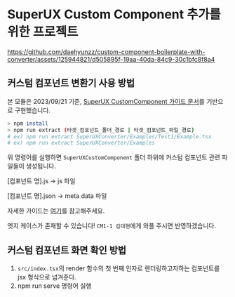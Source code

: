 # SuperUX Custom Component 추가를 위한 프로젝트

https://github.com/daehyunzz/custom-component-boilerplate-with-converter/assets/125944821/d505895f-19aa-40da-84c9-30c1bfc8f8a4



## 커스텀 컴포넌트 변환기 사용 방법
본 모듈은 2023/09/21 기준, [SuperUX CustomComponent 가이드 문서](https://rightful-samba-b59.notion.site/CustomComponent-6ebc1d26b05d474d8fda2fe9b6b620d4)를 기반으로 구현했습니다.

```bash
> npm install
> npm run extract (타겟_컴포넌트_폴더_경로 | 타겟_컴포넌트_파일_경로)
# ex) npm run extract SuperUXConverter/Examples/Test1/Example.tsx
# ex) npm run extract SuperUXConverter/Examples
```

위 명령어를 실행하면 `SuperUXCustomComponent` 폴더 하위에 커스텀 컴포넌트 관련 파일들이 생성됩니다.

[컴포넌트 명].js -> js 파일

[컴포넌트 명].json -> meta data 파일

자세한 가이드는 [여기](https://github.com/daehyunzz/custom-component-boilerplate-with-converter/blob/main/SuperUXConverter/README.md)를 참고해주세요.

엣지 케이스가 존재할 수 있습니다! `CM1-1 김대현`에게 와플 주시면 반영하겠습니다.


## 커스텀 컴포넌트 화면 확인 방법
1. `src/index.tsx`의 render 함수의 첫 번째 인자로 렌더링하고자하는 컴포넌트를 jsx 형식으로 넘겨준다.
2. npm run serve 명령어 실행
